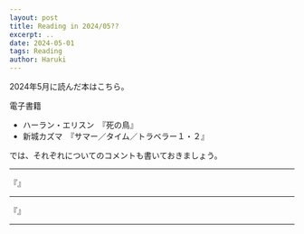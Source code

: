 ```yaml
---
layout: post
title: Reading in 2024/05??
excerpt: ..
date: 2024-05-01
tags: Reading
author: Haruki
---
```


2024年5月に読んだ本はこちら。

電子書籍

* ハーラン・エリスン　『死の鳥』
* 新城カズマ　『サマー／タイム／トラベラー１・２』

では、それぞれについてのコメントも書いておきましょう。


-----
『』



-----
『』


-----
